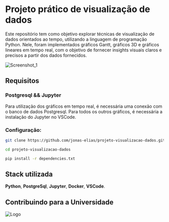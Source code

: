 # Projeto prático de visualização de dados

Este repositório tem como objetivo explorar técnicas de visualização de dados orientados ao tempo, utilizando a linguagem de programação Python. Nele, foram implementados gráficos Gantt, gráficos 3D e gráficos lineares em tempo real, com o objetivo de fornecer insights visuais claros e precisos a partir dos dados fornecidos.

![Screenshot_1](https://github.com/jonas-elias/projeto-visualizacao-dados/assets/48037643/3b7b5139-514f-4bd3-9992-34ecb7a268aa)

## Requisitos

### Postgresql && Jupyter
Para utilização dos gráficos em tempo real, é necessária uma conexão com o banco de dados Postgresql. Para todos os outros gráficos, é necessária a instalação do Jupyter no VSCode.

### Configuração:

```bash
git clone https://github.com/jonas-elias/projeto-visualizacao-dados.git
```

```bash
cd projeto-visualizacao-dados
```

```bash
pip install -r dependencies.txt
```

## Stack utilizada

**Python**, **PostgreSql**, **Jupyter**, **Docker**, **VSCode**.

## Contribuindo para a Universidade

![Logo](https://th.bing.com/th/id/R.1f3dd2192b3a93ebf03061c73912ac1d?rik=gq3BL1fQkicoUQ&riu=http%3a%2f%2foenem.com.br%2fblog%2fwp-content%2fuploads%2f2018%2f01%2fVestibular-UFSC.gif&ehk=GLqmjQQzandF1%2fFd4KYV9x%2flspeu%2bhMSObd6V7bWNaA%3d&risl=&pid=ImgRaw&r=0)
